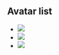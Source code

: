 ## Avatar list

<!--Join a series of icons into a single horizontal grouping.-->

<ul class="avatar-list">
  <li class="avatar-list-item">
    <img class="rounded-circle" src="{{ relative }}assets/img/avatar-dhg.png">
  </li>
  <li class="avatar-list-item">
    <img class="rounded-circle" src="{{ relative }}assets/img/avatar-mdo.png">
  </li>
  <li class="avatar-list-item">
    <img class="rounded-circle" src="{{ relative }}assets/img/avatar-fat.jpg">
  </li>
</ul>

